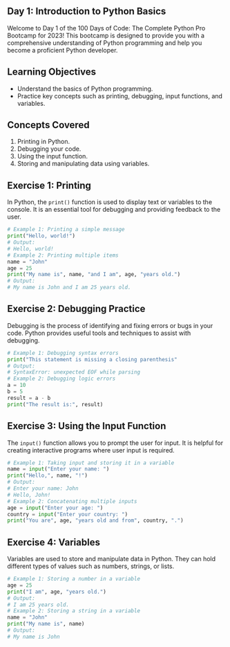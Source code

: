 ## Day 1: Introduction to Python Basics
Welcome to Day 1 of the 100 Days of Code: The Complete Python Pro Bootcamp for 2023! This bootcamp is designed to provide you with a comprehensive understanding of Python programming and help you become a proficient Python developer.
## Learning Objectives
- Understand the basics of Python programming.
- Practice key concepts such as printing, debugging, input functions, and variables.
## Concepts Covered
1. Printing in Python.
2. Debugging your code.
3. Using the input function.
4. Storing and manipulating data using variables.
## Exercise 1: Printing
In Python, the `print()` function is used to display text or variables to the console. It is an essential tool for debugging and providing feedback to the user.
```python
# Example 1: Printing a simple message
print("Hello, world!")
# Output:
# Hello, world!
# Example 2: Printing multiple items
name = "John"
age = 25
print("My name is", name, "and I am", age, "years old.")
# Output:
# My name is John and I am 25 years old.
```
## Exercise 2: Debugging Practice
Debugging is the process of identifying and fixing errors or bugs in your code. Python provides useful tools and techniques to assist with debugging.
```python
# Example 1: Debugging syntax errors
print("This statement is missing a closing parenthesis"
# Output:
# SyntaxError: unexpected EOF while parsing
# Example 2: Debugging logic errors
a = 10
b = 5
result = a - b
print("The result is:", result)
```
## Exercise 3: Using the Input Function
The `input()` function allows you to prompt the user for input. It is helpful for creating interactive programs where user input is required.
```python
# Example 1: Taking input and storing it in a variable
name = input("Enter your name: ")
print("Hello,", name, "!")
# Output:
# Enter your name: John
# Hello, John!
# Example 2: Concatenating multiple inputs
age = input("Enter your age: ")
country = input("Enter your country: ")
print("You are", age, "years old and from", country, ".")
```
## Exercise 4: Variables
Variables are used to store and manipulate data in Python. They can hold different types of values such as numbers, strings, or lists.
```python
# Example 1: Storing a number in a variable
age = 25
print("I am", age, "years old.")
# Output:
# I am 25 years old.
# Example 2: Storing a string in a variable
name = "John"
print("My name is", name)
# Output:
# My name is John
```
